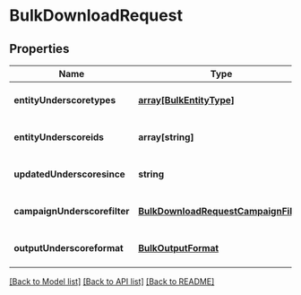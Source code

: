 # BulkDownloadRequest

## Properties
Name | Type | Description | Notes
------------ | ------------- | ------------- | -------------
**entityUnderscoretypes** | [**array[BulkEntityType]**](BulkEntityType.md) |  | [optional] [default to null]
**entityUnderscoreids** | **array[string]** |  | [optional] [default to null]
**updatedUnderscoresince** | **string** |  | [optional] [default to null]
**campaignUnderscorefilter** | [**BulkDownloadRequestCampaignFilter**](BulkDownloadRequestCampaignFilter.md) |  | [optional] [default to null]
**outputUnderscoreformat** | [**BulkOutputFormat**](BulkOutputFormat.md) |  | [optional] [default to JSON]

[[Back to Model list]](../README.md#documentation-for-models) [[Back to API list]](../README.md#documentation-for-api-endpoints) [[Back to README]](../README.md)


